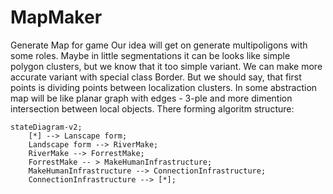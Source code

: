 # MapMaker
Generate Map for game
Our idea will get on generate multipoligons with some roles. Maybe in little segmentations it can be looks like simple polygon clusters, but we know that it too simple variant. We can make more accurate variant with special class Border. But we should say, that first points is dividing points between localization clusters. In some abstraction map will be like planar graph with edges - 3-ple and more dimention intersection between local objects.
There forming algoritm structure:
```mermaid
stateDiagram-v2;   
    [*] --> Lanscape form;
    Landscape form --> RiverMake;
    RiverMake --> ForrestMake;
    ForrestMake -- > MakeHumanInfrastructure;
    MakeHumanInfrastructure --> ConnectionInfrastructure;
    ConnectionInfrastructure --> [*];
```
